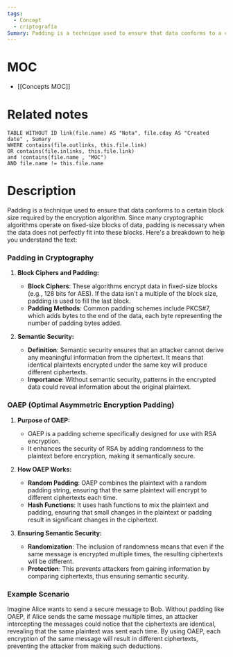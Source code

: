 ```yaml
---
tags:
  - Concept
  - criptografía
Sumary: Padding is a technique used to ensure that data conforms to a certain block size required by the encryption algorithm
---
```


# MOC
* [[Concepts MOC]]
# Related notes

```dataview
TABLE WITHOUT ID link(file.name) AS "Nota", file.cday AS "Created date" , Sumary
WHERE contains(file.outlinks, this.file.link)
OR contains(file.inlinks, this.file.link)
and !contains(file.name , "MOC")
AND file.name != this.file.name
```


# Description 

Padding is a technique used to ensure that data conforms to a certain block size required by the encryption algorithm. Since many cryptographic algorithms operate on fixed-size blocks of data, padding is necessary when the data does not perfectly fit into these blocks. Here's a breakdown to help you understand the text:

### Padding in Cryptography

1. **Block Ciphers and Padding:**
   - **Block Ciphers**: These algorithms encrypt data in fixed-size blocks (e.g., 128 bits for AES). If the data isn't a multiple of the block size, padding is used to fill the last block.
   - **Padding Methods**: Common padding schemes include PKCS#7, which adds bytes to the end of the data, each byte representing the number of padding bytes added.

2. **Semantic Security:**
   - **Definition**: Semantic security ensures that an attacker cannot derive any meaningful information from the ciphertext. It means that identical plaintexts encrypted under the same key will produce different ciphertexts.
   - **Importance**: Without semantic security, patterns in the encrypted data could reveal information about the original plaintext.

### OAEP (Optimal Asymmetric Encryption Padding)

1. **Purpose of OAEP:**
   - OAEP is a padding scheme specifically designed for use with RSA encryption.
   - It enhances the security of RSA by adding randomness to the plaintext before encryption, making it semantically secure.

2. **How OAEP Works:**
   - **Random Padding**: OAEP combines the plaintext with a random padding string, ensuring that the same plaintext will encrypt to different ciphertexts each time.
   - **Hash Functions**: It uses hash functions to mix the plaintext and padding, ensuring that small changes in the plaintext or padding result in significant changes in the ciphertext.

3. **Ensuring Semantic Security:**
   - **Randomization**: The inclusion of randomness means that even if the same message is encrypted multiple times, the resulting ciphertexts will be different.
   - **Protection**: This prevents attackers from gaining information by comparing ciphertexts, thus ensuring semantic security.

### Example Scenario

Imagine Alice wants to send a secure message to Bob. Without padding like OAEP, if Alice sends the same message multiple times, an attacker intercepting the messages could notice that the ciphertexts are identical, revealing that the same plaintext was sent each time. By using OAEP, each encryption of the same message will result in different ciphertexts, preventing the attacker from making such deductions.
